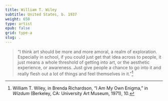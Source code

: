 ```yaml
---
title: William T. Wiley
subtitle: United States, b. 1937
weight: 650
type: artist
epub: false
grid: type-a
slug: .
---
```


>“I think art should be more and more amoral, a realm of exploration. Especially in school, if you could just get that idea across to people, it just means a whole threshold of getting into art, or the aesthetic experience, or awareness. Just give people a chance to go into it and really flesh out a lot of things and feel themselves in it.”[^1]

[^1]: William T. Wiley, in Brenda Richardson, “I Am My Own Enigma,” in *Wizdum* (Berkeley, CA: University Art Museum, 1971), 10.
